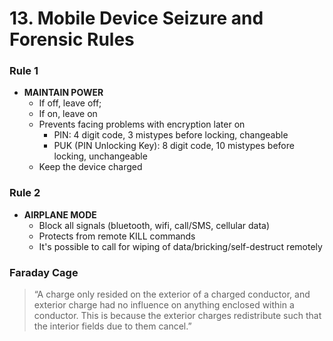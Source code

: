 # 13. Mobile Device Seizure and Forensic Rules

### Rule 1

- **MAINTAIN POWER**
    + If off, leave off;
    + If on, leave on
    + Prevents facing problems with encryption later on
        * PIN: 4 digit code, 3 mistypes before locking, changeable
        * PUK (PIN Unlocking Key): 8 digit code, 10 mistypes before locking, unchangeable
    + Keep the device charged

### Rule 2

- **AIRPLANE MODE**
    + Block all signals (bluetooth, wifi, call/SMS, cellular data)
    + Protects from remote KILL commands
    + It's possible to call for wiping of data/bricking/self-destruct remotely

### Faraday Cage

> “A charge only resided on the exterior of a
> charged conductor, and exterior charge had no
> influence on anything enclosed within a
> conductor. This is because the exterior charges
> redistribute such that the interior fields due to
> them cancel.”

